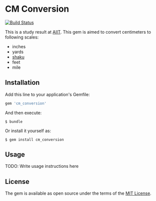 # CM Conversion

[![Build Status](https://travis-ci.org/nkmrshn/cm_conversion.svg?branch=master)](https://travis-ci.org/nkmrshn/cm_conversion)

This is a study result at [AIIT](http://aiit.ac.jp). This gem is aimed to convert centimeters to following scales:

* inches
* yards
* [shaku](https://en.wikipedia.org/wiki/Shaku_(unit))
* feet
* mile

## Installation

Add this line to your application's Gemfile:

```ruby
gem 'cm_conversion'
```

And then execute:

    $ bundle

Or install it yourself as:

    $ gem install cm_conversion

## Usage

TODO: Write usage instructions here

## License

The gem is available as open source under the terms of the [MIT License](http://opensource.org/licenses/MIT).

